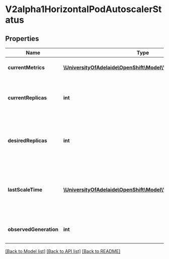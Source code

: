 # V2alpha1HorizontalPodAutoscalerStatus

## Properties
Name | Type | Description | Notes
------------ | ------------- | ------------- | -------------
**currentMetrics** | [**\UniversityOfAdelaide\OpenShift\Model\V2alpha1MetricStatus[]**](V2alpha1MetricStatus.md) | currentMetrics is the last read state of the metrics used by this autoscaler. | 
**currentReplicas** | **int** | currentReplicas is current number of replicas of pods managed by this autoscaler, as last seen by the autoscaler. | 
**desiredReplicas** | **int** | desiredReplicas is the desired number of replicas of pods managed by this autoscaler, as last calculated by the autoscaler. | 
**lastScaleTime** | [**\UniversityOfAdelaide\OpenShift\Model\V1Time**](V1Time.md) | lastScaleTime is the last time the HorizontalPodAutoscaler scaled the number of pods, used by the autoscaler to control how often the number of pods is changed. | [optional] 
**observedGeneration** | **int** | observedGeneration is the most recent generation observed by this autoscaler. | [optional] 

[[Back to Model list]](../README.md#documentation-for-models) [[Back to API list]](../README.md#documentation-for-api-endpoints) [[Back to README]](../README.md)



